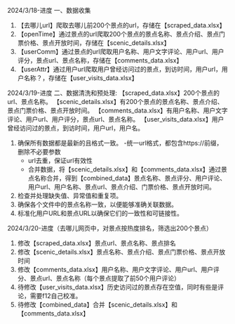 2024/3/18-进度
一、数据收集
1. 【去哪儿url】爬取去哪儿前200个景点的url，存储在【scraped_data.xlsx】
2. 【openTime】通过景点的url爬取200个景点的景点名称、景点介绍、景点门票价格、景点开放时间，存储在【scenic_details.xlsx】
3. 【userComm】通过景点的url爬取用户名称、用户文字评论、用户url、用户评分，景点url、景点名称，存储在【comments_data.xlsx】
4. 【userAttr】通过用户url爬取用户曾经访问过的景点，到访时间，用户url，用户名称？，存储在【user_visits_data.xlsx】

2024/3/19-进度
二、数据清洗和预处理:
【scraped_data.xlsx】200个景点的url、景点名称。
【scenic_details.xlsx】有200个景点的景点名称、景点介绍、景点门票价格、景点开放时间。
【comments_data.xlsx】有用户名称、用户文字评论、用户url、用户评分，景点url、景点名称。
【user_visits_data.xlsx】用户曾经访问过的景点，到访时间，用户url，用户名。

1. 确保所有数据都是最新的且格式一致。
    -统一url格式，都包含https://前缀，删除不必要参数
   - url去重，保证url有效性
   - 合并数据，将【scenic_details.xlsx】和【comments_data.xlsx】通过景点名称合并，得到【combined_data】景点名称、景点评分、用户评论、用户url、用户名称、景点url、景点介绍、门票价格、景点开放时间。
2. 检查并处理缺失值、异常值和重复项。
3. 确保各个文件中的景点名称一致，以便能够准确关联数据。
4. 标准化用户URL和景点URL以确保它们的一致性和可链接性。

2024/3/20-进度（去哪儿网页中，对景点按热度排名，筛选出200个景点）
1. 修改【scraped_data.xlsx】景点url、景点名称、景点排名
2. 修改【scenic_details.xlsx】景点名称、景点介绍、景点门票价格、景点开放时间
3. 修改【comments_data.xlsx】用户名称、用户文字评论、用户url、用户评分、景点url、景点名称（每个景点提取了前50个用户评论）
4. 待修改【user_visits_data.xlsx】历史访问过的景点存在空值，同时有些是评论，需要f12自己校准。
5. 待修改【combined_data】合并【scenic_details.xlsx】和【comments_data.xlsx】
